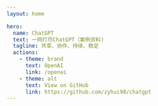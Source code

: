 ```yaml
---
layout: home

hero:
  name: ChatGPT
  text: 一网打尽ChatGPT（案例资料)
  tagline: 共享、协作、持续、稳定
  actions:
    - theme: brand
      text: OpenAI
      link: /openai
    - theme: alt
      text: View on GitHub
      link: https://github.com/zyhui98/chatgpt
---
```

